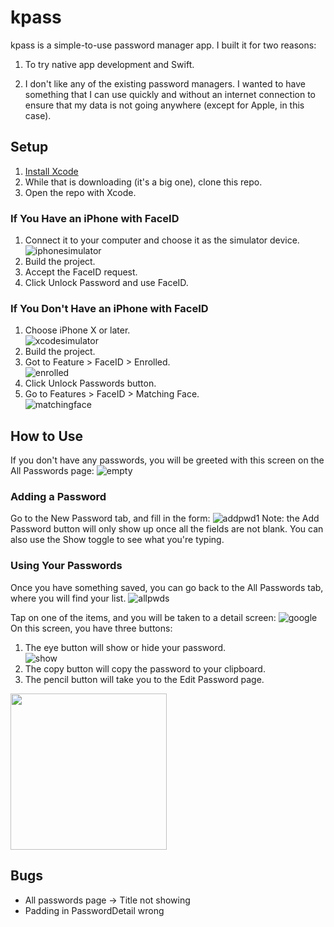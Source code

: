 # kpass
kpass is a simple-to-use password manager app. I built it for two reasons:

1. To try native app development and Swift.

2. I don't like any of the existing password managers. I wanted to have something that I can use quickly and without an internet connection to ensure that my data is not going anywhere (except for Apple, in this case).

## Setup

1. [Install Xcode](https://apps.apple.com/us/app/xcode/id497799835?mt=12)  
2. While that is downloading (it's a big one), clone this repo.  
3. Open the repo with Xcode.  

### If You Have an iPhone with FaceID
1. Connect it to your computer and choose it as the simulator device.  
![iphonesimulator](screenshots/iphonesim.png)
2. Build the project. 
3. Accept the FaceID request.  
4. Click Unlock Password and use FaceID.  

### If You Don't Have an iPhone with FaceID
1. Choose iPhone X or later.  
![xcodesimulator](screenshots/xcodesim.png)
2. Build the project.  
3. Got to Feature > FaceID > Enrolled.  
![enrolled](screenshots/enrolled.png)
4. Click Unlock Passwords button.  
5. Go to Features > FaceID > Matching Face.  
![matchingface](screenshots/matchingface.png)

## How to Use

If you don't have any passwords, you will be greeted with this screen on the All Passwords page:
![empty](screenshots/empty.png)

### Adding a Password

Go to the New Password tab, and fill in the form:
![addpwd1](screenshots/addpwd1.png)
Note: the Add Password button will only show up once all the fields are not blank. You can also use the Show toggle to see what you're typing.

### Using Your Passwords

Once you have something saved, you can go back to the All Passwords tab, where you will find your list.
![allpwds](screenshots/allpwds.png)

Tap on one of the items, and you will be taken to a detail screen:
![google](screenshots/google.png)
On this screen, you have three buttons: 
1. The eye button will show or hide your password.  
![show](screenshots/show.png)
2. The copy button will copy the password to your clipboard.   
3. The pencil button will take you to the Edit Password page.   
<img src="screenshots/editpwd.png" width="250">

## Bugs
- All passwords page -> Title not showing 
- Padding in PasswordDetail wrong 
